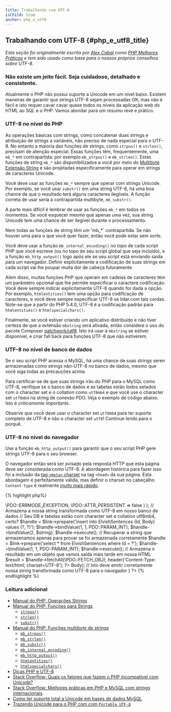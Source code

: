 ```yaml
---
title: Trabalhando com UTF-8
isChild: true
anchor: php_e_utf8
---
```


## Trabalhando com UTF-8 {#php_e_utf8_title}

_Esta seção foi originalmente escrita por [Alex Cabal](https://alexcabal.com/) como 
[PHP Melhores Práticas](https://phpbestpractices.org/#utf-8) e tem sido usado como base para o nossos próprios conselhos 
sobre UTF-8_.

### Não existe um jeito fácil. Seja cuidadoso, detalhado e consistente.

Atualmente o PHP não possui suporte a Unicode em um nível baixo. Existem maneiras de garantir que strings UTF-8 sejam 
processadas OK, mas não é fácil e isto requer cavar cavar quase todos os níveis da aplicação web do HTML ao SQL e o PHP. 
Vamos abordar para um resumo reve e prático.

### UTF-8 no nível do PHP

As operações básicas com strings, como concatenar duas strings e atribuição de strings a variáveis, não preciso de nada 
especial para o UTF-8. No entanto a maioria das funções de strings, como `strpos()` e `strlen()`, precisam de atenção 
especial. Essas funções têm, frequentemente, uma `mb_*` em contrapartida: por exemplo `mb_strpos()` e `mb_strlen()`. 
Estas funções de string `mb_*` são disponibilizados a você por meio do [Multibyte Extensão String] e são projetadas 
especificamente para operar em strings de caracteres Unicode.

Você deve usar as funções `mb_*` sempre que operar com strings Unicode. Por exemplo, se você usar `substr()` em uma 
string UTF-8, há uma boa chance de que o resultado terá alguns caracteres ilegíveis. A função correta de usar seria a 
contrapartida multibyte, `mb_substr()`.

A parte mais difícil é lembrar de usar as funções `mb_*` em todos os momentos. Se você esquecer mesmo que apenas uma 
vez, sua string Unicode tem uma chance de ser ilegível durante o processamento.

Nem todas as funções de string têm um 'mb_*` contrapartida. Se não houver uma para o que você quer fazer, então você 
pode estar sem sorte.

Você deve usar a função `mb_internal_encoding()` no topo de cada script PHP que você escreve (ou no topo de seu script 
global que seja incluído), e a função `mb_http_output()` logo após ele se seu script está enviando saída para um 
navegador. Definir explicitamente a codificação de suas strings em cada script vai lhe poupar muita dor de cabeça 
futuramente.

Além disso, muitas funções PHP que operam em cadeias de caracteres têm um parâmetro opcional que lhe permite especificar 
o caractere
codificação. Você deve sempre indicar explicitamente UTF-8 quando for dada a opção. Por exemplo, `htmlentities()` tem 
uma
opção para codificação de caracteres, e você deve sempre especificar UTF-8 se lidar com tais cordas. Note-se que a 
partir do PHP 5.4.0, UTF-8 é a codificação padrão para `htmlentities()` e `htmlspecialchars()`.

Finalmente, se você estiver criando um aplicativo distribuído e não tiver certeza de que a extensão `mbstring` será 
ativada, então considere o uso do pacote Composer [patchwork/utf8]. Isto irá usar a `mbstring` se estiver disponível, e 
criar fall back para funções UTF-8 que não estiverem.

[Multibyte Extensão String]: http://php.net/manual/en/book.mbstring.php
[patchwork/utf8]: https://packagist.org/packages/patchwork/utf8

### UTF-8 no nível de banco de dados

Se o seu script PHP acessa o MySQL, há uma chance de suas strings seren armazenadas como strings não-UTF-8 no banco de 
dados, mesmo que você siga todas as precauções acima.

Para certificar-se de que suas strings irão do PHP para o MySQL como UTF-8, verifique se o banco de dados e as tabelas 
estão todos setados com o character set e o collation como `utf8mb4` e que você use o character set `utf8mb4` na string 
de conexão PDO. Veja o exemplo de código abaixo. Isto é _criticamente importante_.

Observe que você deve usar o character set `utf8mb4` para ter suporte completo de UTF-8 e não o character set `utf8`! 
Continue lendo para o porquê.

### UTF-8 no nível do navegador

Use a função `mb_http_output()` para garantir que o seu script PHP gere strings UTF-8 para o seu browser.

O navegador então será ser avisado pela resposta HTTP que esta página deve ser considerada como UTF-8. A abordagem 
histórica para fazer isso foi a inclusão da [tag `<meta>` charset](http://htmlpurifier.org/docs/enduser-utf8.html) na 
tag `<head>` da sua página. Esta abordagem é perfeitamente válida, mas definir o charset no cabeçalho `Content-type` é 
realmente [muito mais rápido](https://developers.google.com/speed/docs/best-practices/rendering#SpecifyCharsetEarly).

{% highlight php%}
<? php
// Diz para o PHP que estamos usando strings UTF-8 até o final do script
mb_internal_encoding('UTF-8');

// Diz para o PHP que nós vamos enviar uma saída UTF-8 para o navegador
mb_http_output('UTF-8');

// A nossa string UTF-8 de teste
$string = 'Êl síla erin lû e-govaned vîn.';

// Transformar a seqüência de alguma forma com uma função multibyte
// Observe como cortamos a string em um caractere não-ASCII para fins de demonstração
$string = mb_substr($string, 0, 15);

// Conectar a um banco de dados para armazenar a string transformada
// Veja o exemplo PDO neste documento para obter mais informações
// Observe os comandos `set names utf8mb4`!
$link = new \PDO(   
    'mysql:host=your-hostname;dbname=your-db;charset=utf8mb4',
    'your-username',
    'your-password',
    array(
        \PDO::ATTR_ERRMODE => \PDO::ERRMODE_EXCEPTION,
        \PDO::ATTR_PERSISTENT => false
    )
);

// Armazena a nossa string transformada como UTF-8 em nosso banco de dados
// Seu DB e tabelas estão com character set e collation utf8mb4, certo?
$handle = $link->prepare('insert into ElvishSentences (Id, Body) values (?, ?)');
$handle->bindValue(1, 1, PDO::PARAM_INT);
$handle->bindValue(2, $string);
$handle->execute();

// Recuperar a string que armazenamos apenas para provar se foi armazenada corretamente
$handle = $link->prepare('select * from ElvishSentences where Id = ?');
$handle->bindValue(1, 1, PDO::PARAM_INT);
$handle->execute();

// Armazena o resultado em um objeto que vamos saída mais tarde em nossa HTML
$result = $handle->fetchAll(\PDO::FETCH_OBJ);

header('Content-Type: text/html; charset=UTF-8');
?><!doctype html>
<html>
    <head>
        <meta charset="UTF-8">
        <title>UTF-8 test page</title>
    </head>
    <body>
        <?php
        foreach($result as $row){
            print($row->Body);  // Isto deve emitir corretamente nossa string transformada como UTF-8 para o navegador
         }
        ?>
    </body>
</html>
{% endhighlight %}

### Leitura adicional

* [Manual do PHP: Operações Strings](http://php.net/manual/en/language.operators.string.php)
* [Manual do PHP: Funções para Strings](http://php.net/manual/en/ref.strings.php)
  * [`strpos()`](http://php.net/manual/en/function.strpos.php)
  * [`strlen()`](http://php.net/manual/en/function.strlen.php)
  * [`substr()`](http://php.net/manual/en/function.substr.php)
* [Manual do PHP: Funções multibyte de strings](http://php.net/manual/en/ref.mbstring.php)
  * [`mb_strpos()`](http://php.net/manual/en/function.mb-strpos.php)
  * [`mb_strlen()`](http://php.net/manual/en/function.mb-strlen.php)
  * [`mb_substr()`](http://php.net/manual/en/function.mb-substr.php)
  * [`mb_internal_encoding()`](http://php.net/manual/en/function.mb-internal-encoding.php)
  * [`mb_http_output()`](http://php.net/manual/en/function.mb-http-output.php)
  * [`htmlentities()`](http://php.net/manual/en/function.htmlentities.php)
  * [`htmlspecialchars()`](http://www.php.net/manual/en/function.htmlspecialchars.php)
* [Dicas PHP e UTF-8](http://blog.loftdigital.com/blog/php-utf-8-cheatsheet)
* [Stack Overflow: Quais os fatores que fazem o PHP incompatível com Unicode?](http://stackoverflow.com/questions/571694/what-factors-make-php-unicode-incompatible)
* [Stack Overflow: Melhores práticas em PHP e MySQL com strings internacionais](http://stackoverflow.com/questions/140728/best-practices-in-php-and-mysql-with-international-strings)
* [Como ter suporte total a Unicode em bases de dados MySQL](http://mathiasbynens.be/notes/mysql-utf8mb4)
* [Trazendo Unicode para o PHP com com `Portable UTF-8`](http://www.sitepoint.com/bringing-unicode-to-php-with-portable-utf8/)